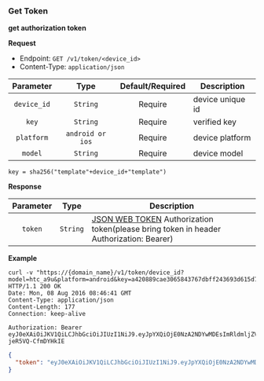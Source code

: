 ###  Get Token

**get authorization token**

**Request**

* Endpoint: ```GET /v1/token/<device_id>```
* Content-Type: ```application/json```

| Parameter | Type | Default/Required | Description |
|:---------:|:----:|:----------------:|-------------|
| ```device_id``` | ```String``` | Require | device unique id |
| ```key``` | ```String``` | Require | verified key |
| ```platform``` | ```android or ios``` | Require | device platform |
| ```model``` | ```String``` | Require | device model |
 ```
 key = sha256("template"+device_id+"template")
 ```
**Response**

| Parameter | Type | Description |
|:---------:|:----:|-------------|
| ```token``` | ```String``` |[JSON WEB TOKEN](https://jwt.io/) Authorization token(please bring token in header Authorization: Bearer) |



**Example**
```
curl -v "https://{domain_name}/v1/token/device_id?model=htc_a9u&platform=android&key=a420889cae3065843767dbff243693d615d74f8880ee3cad4e7c4c0b2c8baaf7"
HTTP/1.1 200 OK
Date: Mon, 08 Aug 2016 08:46:41 GMT
Content-Type: application/json
Content-Length: 177
Connection: keep-alive

Authorization: Bearer eyJ0eXAiOiJKV1QiLCJhbGciOiJIUzI1NiJ9.eyJpYXQiOjE0NzA2NDYwMDEsImRldmljZV9pZCI6ImRldmljZV9pZCIsImF1ZCI6ImF2bmlnaHQifQ.734VfikSiwB26F84cjezniEcE5-jeR5VQ-CfmDYHkIE
```
```json
{
  "token": "eyJ0eXAiOiJKV1QiLCJhbGciOiJIUzI1NiJ9.eyJpYXQiOjE0NzA2NDYwMDEsImRldmljZV9pZCI6ImRldmljZV9pZCIsImF1ZCI6ImF2bmlnaHQifQ.734VfikSiwB26F84cjezniEcE5-jeR5VQ-CfmDYHkIE"
}
```